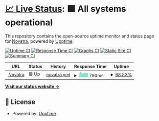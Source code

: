 # [📈 Live Status](https://status.novatra.in): <!--live status--> **🟩 All systems operational**

This repository contains the open-source uptime monitor and status page for [Novatra](https://novatra.in), powered by [Upptime](https://github.com/upptime/upptime).

[![Uptime CI](https://github.com/Novatra/uptimer/workflows/Uptime%20CI/badge.svg)](https://github.com/Novatra/uptimer/actions?query=workflow%3A%22Uptime+CI%22)
[![Response Time CI](https://github.com/Novatra/uptimer/workflows/Response%20Time%20CI/badge.svg)](https://github.com/Novatra/uptimer/actions?query=workflow%3A%22Response+Time+CI%22)
[![Graphs CI](https://github.com/Novatra/uptimer/uptimer/Graphs%20CI/badge.svg)](https://github.com/Novatra/uptimer/actions?query=workflow%3A%22Graphs+CI%22)
[![Static Site CI](https://github.com/Novatra/uptimer/workflows/Static%20Site%20CI/badge.svg)](https://github.com/Novatra/uptimer/actions?query=workflow%3A%22Static+Site+CI%22)
[![Summary CI](https://github.com/Novatra/uptimer/workflows/Summary%20CI/badge.svg)](https://github.com/Novatra/uptimer/actions?query=workflow%3A%22Summary+CI%22)

<!--start: status pages-->
<!-- This summary is generated by Upptime (https://github.com/upptime/upptime) -->
<!-- Do not edit this manually, your changes will be overwritten -->
<!-- prettier-ignore -->
| URL | Status | History | Response Time | Uptime |
| --- | ------ | ------- | ------------- | ------ |
| <img alt="" src="https://icons.duckduckgo.com/ip3/novatra.in.ico" height="13"> [Novatra](https://novatra.in) | 🟩 Up | [novatra.yml](https://github.com/Novatra/status-page/commits/HEAD/history/novatra.yml) | <details><summary><img alt="Response time graph" src="./graphs/novatra/response-time-week.png" height="20"> 790ms</summary><br><a href="https://status.novatra.in/history/novatra"><img alt="Response time 801" src="https://img.shields.io/endpoint?url=https%3A%2F%2Fraw.githubusercontent.com%2FNovatra%2Fstatus-page%2FHEAD%2Fapi%2Fnovatra%2Fresponse-time.json"></a><br><a href="https://status.novatra.in/history/novatra"><img alt="24-hour response time 833" src="https://img.shields.io/endpoint?url=https%3A%2F%2Fraw.githubusercontent.com%2FNovatra%2Fstatus-page%2FHEAD%2Fapi%2Fnovatra%2Fresponse-time-day.json"></a><br><a href="https://status.novatra.in/history/novatra"><img alt="7-day response time 790" src="https://img.shields.io/endpoint?url=https%3A%2F%2Fraw.githubusercontent.com%2FNovatra%2Fstatus-page%2FHEAD%2Fapi%2Fnovatra%2Fresponse-time-week.json"></a><br><a href="https://status.novatra.in/history/novatra"><img alt="30-day response time 801" src="https://img.shields.io/endpoint?url=https%3A%2F%2Fraw.githubusercontent.com%2FNovatra%2Fstatus-page%2FHEAD%2Fapi%2Fnovatra%2Fresponse-time-month.json"></a><br><a href="https://status.novatra.in/history/novatra"><img alt="1-year response time 801" src="https://img.shields.io/endpoint?url=https%3A%2F%2Fraw.githubusercontent.com%2FNovatra%2Fstatus-page%2FHEAD%2Fapi%2Fnovatra%2Fresponse-time-year.json"></a></details> | <details><summary><a href="https://status.novatra.in/history/novatra">68.53%</a></summary><a href="https://status.novatra.in/history/novatra"><img alt="All-time uptime 90.04%" src="https://img.shields.io/endpoint?url=https%3A%2F%2Fraw.githubusercontent.com%2FNovatra%2Fstatus-page%2FHEAD%2Fapi%2Fnovatra%2Fuptime.json"></a><br><a href="https://status.novatra.in/history/novatra"><img alt="24-hour uptime 0.00%" src="https://img.shields.io/endpoint?url=https%3A%2F%2Fraw.githubusercontent.com%2FNovatra%2Fstatus-page%2FHEAD%2Fapi%2Fnovatra%2Fuptime-day.json"></a><br><a href="https://status.novatra.in/history/novatra"><img alt="7-day uptime 68.53%" src="https://img.shields.io/endpoint?url=https%3A%2F%2Fraw.githubusercontent.com%2FNovatra%2Fstatus-page%2FHEAD%2Fapi%2Fnovatra%2Fuptime-week.json"></a><br><a href="https://status.novatra.in/history/novatra"><img alt="30-day uptime 90.04%" src="https://img.shields.io/endpoint?url=https%3A%2F%2Fraw.githubusercontent.com%2FNovatra%2Fstatus-page%2FHEAD%2Fapi%2Fnovatra%2Fuptime-month.json"></a><br><a href="https://status.novatra.in/history/novatra"><img alt="1-year uptime 90.04%" src="https://img.shields.io/endpoint?url=https%3A%2F%2Fraw.githubusercontent.com%2FNovatra%2Fstatus-page%2FHEAD%2Fapi%2Fnovatra%2Fuptime-year.json"></a></details>

<!--end: status pages-->

[**Visit our status website →**](https://status.novatra.in)

## 📄 License

- Powered by: [Upptime](https://github.com/upptime/upptime)
